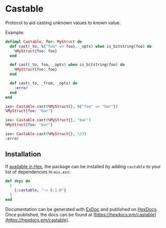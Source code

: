 # Castable

Protocol to aid casting unknown values to known value.

Example:

  ```elixir
  defimpl Castable, for: MyStruct do
    def cast(_to, %{"foo" => foo}, _opts) when is_bitstring(foo) do
      %MyStruct{foo: foo}
    end

    def cast(_to, foo, _opts) when is_bitstring(foo) do
      %MyStruct{foo: foo}
    end

    def cast(_to, _from, _opts) do
      :error
    end
  end

  iex> Castable.cast(%MyStruct{}, %{"foo" => "bar"})
  %MyStruct{foo: "bar"}

  iex> Castable.cast(%MyStruct{}, "bar")
  %MyStruct{foo: "bar"}

  iex> Castable.cast(%MyStruct{}, 123)
  :error
  ```

## Installation

If [available in Hex](https://hex.pm/docs/publish), the package can be installed
by adding `castable` to your list of dependencies in `mix.exs`:

```elixir
def deps do
  [
    {:castable, "~> 0.1.0"}
  ]
end
```

Documentation can be generated with [ExDoc](https://github.com/elixir-lang/ex_doc)
and published on [HexDocs](https://hexdocs.pm). Once published, the docs can
be found at [https://hexdocs.pm/castable](https://hexdocs.pm/castable).

